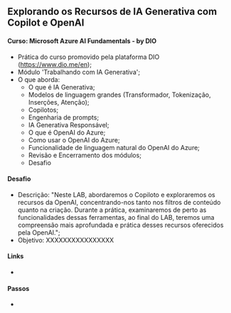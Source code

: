 ## Explorando os Recursos de IA Generativa com Copilot e OpenAI

#### Curso: Microsoft Azure AI Fundamentals - by DIO
- Prática do curso promovido pela plataforma DIO (https://www.dio.me/en);
- Módulo 'Trabalhando com IA Generativa';
- O que aborda:
    * O que é IA Generativa;
    * Modelos de linguagem grandes (Transformador, Tokenização, Inserções, Atenção);
    * Copilotos;
    * Engenharia de prompts;
    * IA Generativa Responsável;
    * O que é OpenAI do Azure;
    * Como usar o OpenAI do Azure;
    * Funcionalidade de linguagem natural do OpenAI do Azure;
    * Revisão e Encerramento dos módulos;
    * Desafio

#### Desafio
- Descrição: "Neste LAB, abordaremos o Copiloto e exploraremos os recursos da OpenAI, concentrando-nos tanto nos filtros de conteúdo quanto na criação. Durante a prática, examinaremos de perto as funcionalidades dessas ferramentas, ao final do LAB, teremos uma compreensão mais aprofundada e prática desses recursos oferecidos pela OpenAI.";
- Objetivo: XXXXXXXXXXXXXXXX

#### Links
- 

#### Passos
- 